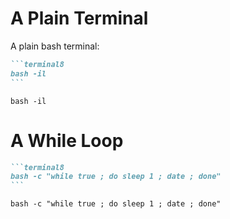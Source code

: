 # A Plain Terminal

A plain bash terminal:

~~~md
```terminal8
bash -il
```
~~~

```terminal8
bash -il
```

# A While Loop

~~~md
```terminal8
bash -c "while true ; do sleep 1 ; date ; done"
```
~~~

```terminal8
bash -c "while true ; do sleep 1 ; date ; done"
```
